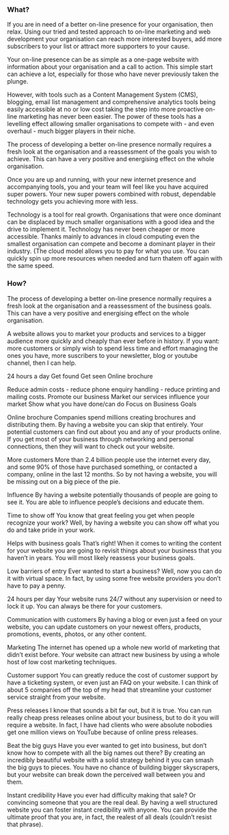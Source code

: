 ### What?
If you are in need of a better on-line presence for your organisation, then relax. Using our tried and tested approach to on-line marketing and web development your organisation can reach more interested buyers, add more subscribers to your list or attract more supporters to your cause. 

Your on-line presence can be as simple as a one-page website with information about your organisation and a call to action. This simple start can achieve a lot, especially for those who have never previously taken the plunge.

However, with tools such as a Content Management System (CMS), blogging, email list management and comprehensive analytics tools being  easily accessible at no or low cost taking the step into more proactive on-line marketing has never been easier. The power of these tools has a levelling effect allowing smaller organisations to compete with  - and even overhaul - much bigger players in their niche. 

The process of developing a better on-line presence normally requires a fresh look at the organisation and a reassessment of the goals you wish to achieve. This can have a very positive and energising effect on the whole organisation.

Once you are up and running, with your new internet presence and accompanying tools, you and your team will feel like you have acquired super powers.  Your new super powers combined with robust, dependable technology gets you achieving more with less.

Technology is a tool for real growth. Organisations that were once dominant can be displaced by much smaller organisations with a good idea and the drive to implement it. Technology has never been cheaper or more accessible. Thanks mainly to advances in cloud computing even the smallest organisation can compete and become a dominant player in their industry. {The cloud model allows you to pay for what you use. You can quickly spin up more resources when needed and turn thatem off again with the same speed.

### How?
The process of developing a better on-line presence normally requires a fresh look at the organisation and a reassessment of the business goals. This can have a very positive and energising effect on the whole organisation.

A website allows you to market your products and services to a bigger audience more quickly and cheaply than ever before in history. If you want: more customers or simply wish to spend less time and effort managing the ones you have, more suscribers to your newsletter, blog or youtube channel, then I can help.

 



24 hours a day
Get found
Get seen
Online brochure

Reduce admin costs - reduce phone enquiry handling - reduce printing and mailing costs.
Promote our business Market our services
influence your market
Show what you have done/can do
Focus on Business Goals

Online brochure
Companies spend millions creating brochures and distributing them. By having a website you can skip that entirely. Your potential customers can find out about you and any of your products online. If you get most of your business through networking and personal connections, then they will want to check out your website.

More customers
More than 2.4 billion people use the internet every day, and some 90% of those have purchased something, or contacted a company, online in the last 12 months. So by not having a website, you will be missing out on a big piece of the pie.

Influence
By having a website potentially thousands of people are going to see it. You are able to influence people’s decisions and educate them.

Time to show off
You know that great feeling you get when people recognize your work? Well, by having a website you can show off what you do and take pride in your work.

Helps with business goals
That’s right! When it comes to writing the content for your website you are going to revisit things about your business that you haven’t in years. You will most likely reassess your business goals.

Low barriers of entry
Ever wanted to start a business? Well, now you can do it with virtual space. In fact, by using some free website providers you don’t have to pay a penny.

24 hours per day
Your website runs 24/7 without any supervision or need to lock it up. You can always be there for your customers.

Communication with customers
By having a blog or even just a feed on your website, you can update customers on your newest offers, products, promotions, events, photos, or any other content.

Marketing
The internet has opened up a whole new world of marketing that didn’t exist before. Your website can attract new business by using a whole host of low cost marketing techniques.

Customer support
You can greatly reduce the cost of customer support by have a ticketing system, or even just an FAQ on your website. I can think of about 5 companies off the top of my head that streamline your customer service straight from your website.

Press releases
I know that sounds a bit far out, but it is true. You can run really cheap press releases online about your business, but to do it you will require a website. In fact, I have had clients who were absolute nobodies get one million views on YouTube because of online press releases.

 Beat the big guys
Have you ever wanted to get into business, but don’t know how to compete with all the big names out there? By creating an incredibly beautiful website with a solid strategy behind it you can smash the big guys to pieces. You have no chance of building bigger skyscrapers, but your website can break down the perceived wall between you and them.

Instant credibility
Have you ever had difficulty making that sale? Or convincing someone that you are the real deal. By having a well structured website you can foster instant credibility with anyone. You can provide the ultimate proof that you are, in fact, the realest of all deals (couldn’t resist that phrase).